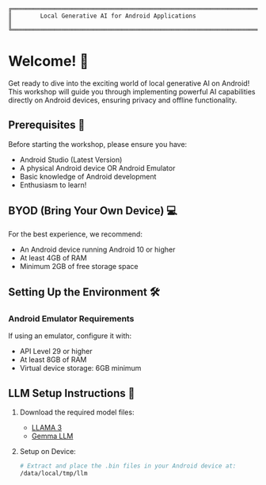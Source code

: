 

    ╔═══════════════════════════════════════════════════════════════════════╗
    ║        Local Generative AI for Android Applications                   ║
    ╚═══════════════════════════════════════════════════════════════════════╝

# Welcome! 🚀

Get ready to dive into the exciting world of local generative AI on Android! This workshop will guide you through implementing powerful AI capabilities directly on Android devices, ensuring privacy and offline functionality.

## Prerequisites 📱

Before starting the workshop, please ensure you have:

- Android Studio (Latest Version)
- A physical Android device OR Android Emulator
- Basic knowledge of Android development
- Enthusiasm to learn!

## BYOD (Bring Your Own Device) 💻

For the best experience, we recommend:
- An Android device running Android 10 or higher
- At least 4GB of RAM
- Minimum 2GB of free storage space

## Setting Up the Environment 🛠️

### Android Emulator Requirements
If using an emulator, configure it with:
- API Level 29 or higher 
- At least 8GB of RAM
- Virtual device storage: 6GB minimum

## LLM Setup Instructions 🤖

1. Download the required model files:
    - [LLAMA 3](https://huggingface.co/bartowski/Meta-Llama-3-8B-Instruct-GGUF)
    - [Gemma LLM](https://drive.google.com/file/d/1-6IcEucPf5lurQmxo3notXrxkhG-ODZj/view?usp=sharing)

2. Setup on Device:
   ```bash
   # Extract and place the .bin files in your Android device at:
   /data/local/tmp/llm
